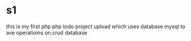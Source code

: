 # s1
this is my first php php todo project upload which uses database mysql to ave operatioins on crud database
